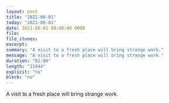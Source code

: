 ```yaml
---
layout: post
title: "2021-06-01"
today: "2021-06-01"
date: 2021-06-01 00:00:00 0000
file:
file_itunes:
excerpt:
summary: "A visit to a fresh place will bring strange work."
message: "A visit to a fresh place will bring strange work."
duration: "01:00"
length: "11444"
explicit: "no"
block: "no"
---
```

A visit to a fresh place will bring strange work.

